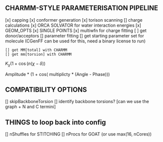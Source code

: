 ## CHARMM-STYLE PARAMETERISATION PIPELINE

[x] capping
[x] conformer generation
[x] torison scanning
[] charge calculations
    [x] ORCA SOLVATOR for water interaction energies
    [x] GEOM_OPTS
    [x] SINGLE POINTS
    [x] multiwfn for charge fitting
    [ ] get donor/acceptors
[] parameter fitting
    [] get starting parameter set for molecule
        (CGenFF can be used for this, need a binary license to run)
         
    [] get MM[total] with CHARMM
    [] get mm[torsion] with CHARMM


$K_\chi (1 + \cos(n (\chi - \delta))$

Amplitude * (1 + cos( multiplicty * (Angle - Phase)))


## COMPATIBILITY OPTIONS
[] skipBackboneTorsion
    [] identify backbone torsions? [can we use the graph + N and C termini]

## THINGS to loop back into config
[] nShuffles for STITCHING
[] nProcs for GOAT (or use max(16, nCores))